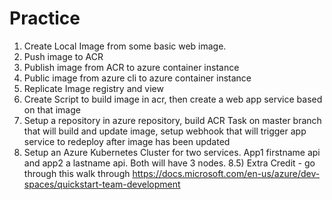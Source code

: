# Practice

1) Create Local Image from some basic web image.
2) Push image to ACR
3) Publish image from ACR to azure container instance
4) Public image from azure cli to azure container instance
5) Replicate Image registry and view
6) Create Script to build image in acr, then create a web app service based on that image
7) Setup a repository in azure repository, build ACR Task on master branch that will build and update image, setup webhook that will trigger app service to redeploy after image has been updated
8) Setup an Azure Kubernetes Cluster for two services.  App1 firstname api and app2 a lastname api.  Both will have 3 nodes.
8.5) Extra Credit - go through this walk through https://docs.microsoft.com/en-us/azure/dev-spaces/quickstart-team-development

